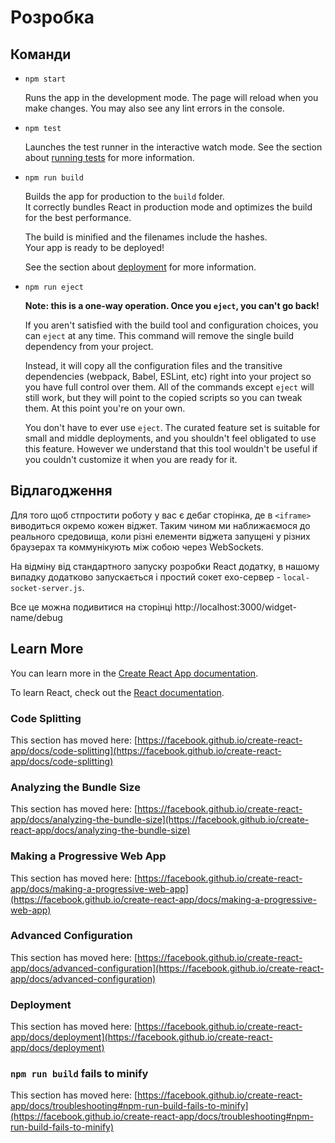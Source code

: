 # Розробка

## Команди

- `npm start`

    Runs the app in the development mode.
    The page will reload when you make changes.
    You may also see any lint errors in the console.

- `npm test`

    Launches the test runner in the interactive watch mode. See the section about [running tests](https://facebook.github.io/create-react-app/docs/running-tests) for more information.

- `npm run build`

    Builds the app for production to the `build` folder.\
    It correctly bundles React in production mode and optimizes the build for the best performance.
    
    The build is minified and the filenames include the hashes.\
    Your app is ready to be deployed!
    
    See the section about [deployment](https://facebook.github.io/create-react-app/docs/deployment) for more information.

- `npm run eject`

    **Note: this is a one-way operation. Once you `eject`, you can't go back!**
    
    If you aren't satisfied with the build tool and configuration choices, you can `eject` at any time. This command will remove the single build dependency from your project.
    
    Instead, it will copy all the configuration files and the transitive dependencies (webpack, Babel, ESLint, etc) right into your project so you have full control over them. All of the commands except `eject` will still work, but they will point to the copied scripts so you can tweak them. At this point you're on your own.
    
    You don't have to ever use `eject`. The curated feature set is suitable for small and middle deployments, and you shouldn't feel obligated to use this feature. However we understand that this tool wouldn't be useful if you couldn't customize it when you are ready for it.

## Відлагодження

Для того щоб стпростити роботу у вас є дебаг сторінка, де в `<iframe>` виводиться окремо кожен віджет. Таким чином ми 
наближаємося до реального средовища, коли різні елементи віджета запущені у різних браузерах та коммунікують між собою 
через WebSockets. 

На відміну від стандартного запуску розробки React додатку, в нашому випадку додатково запускається і простий сокет 
ехо-сервер - `local-socket-server.js`. 

Все це можна подивитися на сторінці http://localhost:3000/widget-name/debug

## Learn More

You can learn more in the [Create React App documentation](https://facebook.github.io/create-react-app/docs/getting-started).

To learn React, check out the [React documentation](https://reactjs.org/).

### Code Splitting

This section has moved here: [https://facebook.github.io/create-react-app/docs/code-splitting](https://facebook.github.io/create-react-app/docs/code-splitting)

### Analyzing the Bundle Size

This section has moved here: [https://facebook.github.io/create-react-app/docs/analyzing-the-bundle-size](https://facebook.github.io/create-react-app/docs/analyzing-the-bundle-size)

### Making a Progressive Web App

This section has moved here: [https://facebook.github.io/create-react-app/docs/making-a-progressive-web-app](https://facebook.github.io/create-react-app/docs/making-a-progressive-web-app)

### Advanced Configuration

This section has moved here: [https://facebook.github.io/create-react-app/docs/advanced-configuration](https://facebook.github.io/create-react-app/docs/advanced-configuration)

### Deployment

This section has moved here: [https://facebook.github.io/create-react-app/docs/deployment](https://facebook.github.io/create-react-app/docs/deployment)

### `npm run build` fails to minify

This section has moved here: [https://facebook.github.io/create-react-app/docs/troubleshooting#npm-run-build-fails-to-minify](https://facebook.github.io/create-react-app/docs/troubleshooting#npm-run-build-fails-to-minify)

